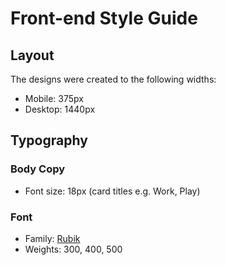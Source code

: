 # Front-end Style Guide

## Layout

The designs were created to the following widths:

- Mobile: 375px
- Desktop: 1440px



## Typography

### Body Copy

- Font size: 18px (card titles e.g. Work, Play)

### Font

- Family: [Rubik](https://fonts.google.com/specimen/Rubik)
- Weights: 300, 400, 500
